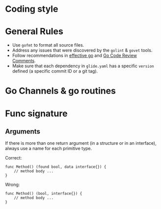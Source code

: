 # Coding style

# General Rules
- Use `gofmt` to format all source files.
- Address any issues that were discovered by the `golint` & `govet` tools.
- Follow recommendations in [effective go][1] and [Go Code Review Comments][2].
- Make sure that each dependency in `glide.yaml` has a specific `version` 
  defined (a specific commit ID or a git tag).

# Go Channels & go routines


# Func signature
## Arguments
If there is more than one return argument (in a structure or in an interface),
always use a name for each primitive type.

Correct:
```
func Method() (found bool, data interface{}) {
    // method body ...
}
```
 
Wrong:
```
func Method() (bool, interface{}) {
    // method body ...
}
```
 
[1]: https://golang.org/doc/effective_go.html
[2]: https://github.com/golang/go/wiki/CodeReviewComments
